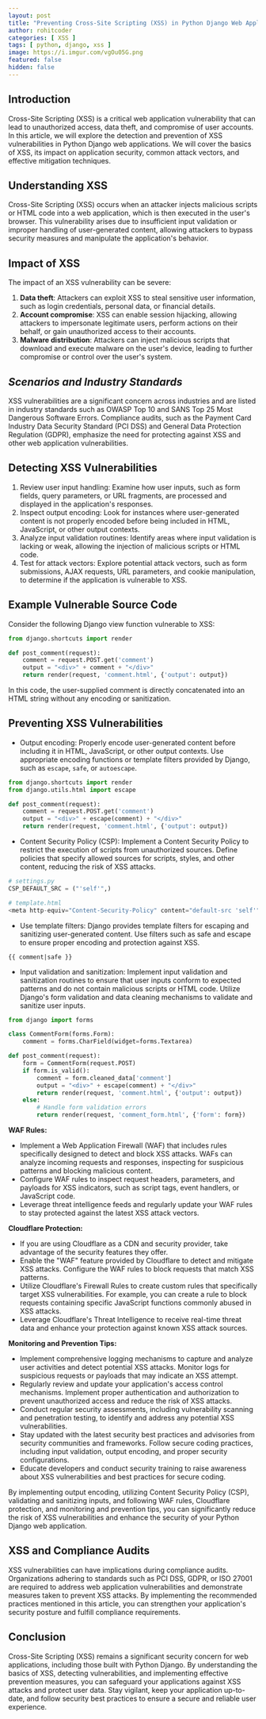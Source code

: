 ```yaml
---
layout: post
title: "Preventing Cross-Site Scripting (XSS) in Python Django Web Applications"
author: rohitcoder
categories: [ XSS ]
tags: [ python, django, xss ]
image: https://i.imgur.com/vgOu05G.png
featured: false
hidden: false
---
```


**Introduction**
-----------------
Cross-Site Scripting (XSS) is a critical web application vulnerability that can lead to unauthorized access, data theft, and compromise of user accounts. In this article, we will explore the detection and prevention of XSS vulnerabilities in Python Django web applications. We will cover the basics of XSS, its impact on application security, common attack vectors, and effective mitigation techniques.

**Understanding XSS**
-----------------------
Cross-Site Scripting (XSS) occurs when an attacker injects malicious scripts or HTML code into a web application, which is then executed in the user's browser. This vulnerability arises due to insufficient input validation or improper handling of user-generated content, allowing attackers to bypass security measures and manipulate the application's behavior.

**Impact of XSS**
-------------------
The impact of an XSS vulnerability can be severe:

1. **Data theft**: Attackers can exploit XSS to steal sensitive user information, such as login credentials, personal data, or financial details.
2. **Account compromise**: XSS can enable session hijacking, allowing attackers to impersonate legitimate users, perform actions on their behalf, or gain unauthorized access to their accounts.
3. **Malware distribution**: Attackers can inject malicious scripts that download and execute malware on the user's device, leading to further compromise or control over the user's system.

**_Scenarios and Industry Standards_**
---------------------------------------
XSS vulnerabilities are a significant concern across industries and are listed in industry standards such as OWASP Top 10 and SANS Top 25 Most Dangerous Software Errors. Compliance audits, such as the Payment Card Industry Data Security Standard (PCI DSS) and General Data Protection Regulation (GDPR), emphasize the need for protecting against XSS and other web application vulnerabilities.

**Detecting XSS Vulnerabilities**
-----------------------------------
1. Review user input handling: Examine how user inputs, such as form fields, query parameters, or URL fragments, are processed and displayed in the application's responses.
2. Inspect output encoding: Look for instances where user-generated content is not properly encoded before being included in HTML, JavaScript, or other output contexts.
3. Analyze input validation routines: Identify areas where input validation is lacking or weak, allowing the injection of malicious scripts or HTML code.
4. Test for attack vectors: Explore potential attack vectors, such as form submissions, AJAX requests, URL parameters, and cookie manipulation, to determine if the application is vulnerable to XSS.

**Example Vulnerable Source Code**
-----------------------------------
Consider the following Django view function vulnerable to XSS:

```python
from django.shortcuts import render

def post_comment(request):
    comment = request.POST.get('comment')
    output = "<div>" + comment + "</div>"
    return render(request, 'comment.html', {'output': output})
```

In this code, the user-supplied comment is directly concatenated into an HTML string without any encoding or sanitization.

**Preventing XSS Vulnerabilities**
------------------------------------
- Output encoding: Properly encode user-generated content before including it in HTML, JavaScript, or other output contexts. Use appropriate encoding functions or template filters provided by Django, such as ``escape``, ``safe``, or ``autoescape``.

```python
from django.shortcuts import render
from django.utils.html import escape

def post_comment(request):
    comment = request.POST.get('comment')
    output = "<div>" + escape(comment) + "</div>"
    return render(request, 'comment.html', {'output': output})
```
- Content Security Policy (CSP): Implement a Content Security Policy to restrict the execution of scripts from unauthorized sources. Define policies that specify allowed sources for scripts, styles, and other content, reducing the risk of XSS attacks.

```python
# settings.py
CSP_DEFAULT_SRC = ("'self'",)

# template.html
<meta http-equiv="Content-Security-Policy" content="default-src 'self'">
```
- Use template filters: Django provides template filters for escaping and sanitizing user-generated content. Use filters such as safe and escape to ensure proper encoding and protection against XSS.

``{{ comment|safe }}``
- Input validation and sanitization: Implement input validation and sanitization routines to ensure that user inputs conform to expected patterns and do not contain malicious scripts or HTML code. Utilize Django's form validation and data cleaning mechanisms to validate and sanitize user inputs.

```python
from django import forms

class CommentForm(forms.Form):
    comment = forms.CharField(widget=forms.Textarea)

def post_comment(request):
    form = CommentForm(request.POST)
    if form.is_valid():
        comment = form.cleaned_data['comment']
        output = "<div>" + escape(comment) + "</div>"
        return render(request, 'comment.html', {'output': output})
    else:
        # Handle form validation errors
        return render(request, 'comment_form.html', {'form': form})
```

**WAF Rules:**
- Implement a Web Application Firewall (WAF) that includes rules specifically designed to detect and block XSS attacks. WAFs can analyze incoming requests and responses, inspecting for suspicious patterns and blocking malicious content.
- Configure WAF rules to inspect request headers, parameters, and payloads for XSS indicators, such as script tags, event handlers, or JavaScript code.
- Leverage threat intelligence feeds and regularly update your WAF rules to stay protected against the latest XSS attack vectors.

**Cloudflare Protection:**
- If you are using Cloudflare as a CDN and security provider, take advantage of the security features they offer.
- Enable the "WAF" feature provided by Cloudflare to detect and mitigate XSS attacks. Configure the WAF rules to block requests that match XSS patterns.
- Utilize Cloudflare's Firewall Rules to create custom rules that specifically target XSS vulnerabilities. For example, you can create a rule to block requests containing specific JavaScript functions commonly abused in XSS attacks.
- Leverage Cloudflare's Threat Intelligence to receive real-time threat data and enhance your protection against known XSS attack sources.

**Monitoring and Prevention Tips:**
- Implement comprehensive logging mechanisms to capture and analyze user activities and detect potential XSS attacks. Monitor logs for suspicious requests or payloads that may indicate an XSS attempt.
- Regularly review and update your application's access control mechanisms. Implement proper authentication and authorization to prevent unauthorized access and reduce the risk of XSS attacks.
- Conduct regular security assessments, including vulnerability scanning and penetration testing, to identify and address any potential XSS vulnerabilities.
- Stay updated with the latest security best practices and advisories from security communities and frameworks. Follow secure coding practices, including input validation, output encoding, and proper security configurations.
- Educate developers and conduct security training to raise awareness about XSS vulnerabilities and best practices for secure coding.

By implementing output encoding, utilizing Content Security Policy (CSP), validating and sanitizing inputs, and following WAF rules, Cloudflare protection, and monitoring and prevention tips, you can significantly reduce the risk of XSS vulnerabilities and enhance the security of your Python Django web application.

**XSS and Compliance Audits**
-------------------------------
XSS vulnerabilities can have implications during compliance audits. Organizations adhering to standards such as PCI DSS, GDPR, or ISO 27001 are required to address web application vulnerabilities and demonstrate measures taken to prevent XSS attacks. By implementing the recommended practices mentioned in this article, you can strengthen your application's security posture and fulfill compliance requirements.

**Conclusion**
---------------
Cross-Site Scripting (XSS) remains a significant security concern for web applications, including those built with Python Django. By understanding the basics of XSS, detecting vulnerabilities, and implementing effective prevention measures, you can safeguard your applications against XSS attacks and protect user data. Stay vigilant, keep your application up-to-date, and follow security best practices to ensure a secure and reliable user experience.
